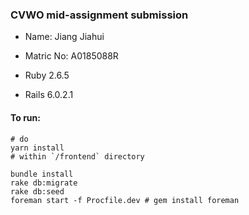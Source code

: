 ### CVWO mid-assignment submission

- Name: Jiang Jiahui
- Matric No: A0185088R

- Ruby 2.6.5
- Rails 6.0.2.1

#### To run:

```
# do
yarn install
# within `/frontend` directory

bundle install
rake db:migrate
rake db:seed
foreman start -f Procfile.dev # gem install foreman
```
